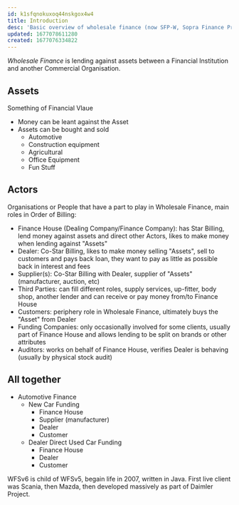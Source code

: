 ```yaml
---
id: k1sfqnokuxoq44nskgox4w4
title: Introduction
desc: 'Basic overview of wholesale finance (now SFP-W, Sopra Finance Program-Wholesale)'
updated: 1677078611280
created: 1677076334822
---
```

*Wholesale Finance* is lending against assets between a Financial Institution and another Commercial Organisation.

## Assets
Something of Financial Vlaue
- Money can be leant against the Asset
- Assets can be bought and sold
    - Automotive
    - Construction equipment
    - Agricultural
    - Office Equipment
    - Fun Stuff

## Actors
Organisations or People that have a part to play in Wholesale Finance, main roles in Order of Billing:
- Finance House (Dealing Company/Finance Company): has Star Billing, lend money against assets and direct other Actors, likes to make money when lending against "Assets"
- Dealer: Co-Star Billing, likes to make money selling "Assets", sell to customers and pays back loan, they want to pay as little as possible back in interest and fees
- Supplier(s): Co-Star Billing with Dealer, supplier of "Assets" (manufacturer, auction, etc)
- Third Parties: can fill different roles, supply services, up-fitter, body shop, another lender and can receive or pay money from/to Finance House
- Customers: periphery role in Wholesale Finance, ultimately buys the "Asset" from Dealer
- Funding Companies: only occasionally involved for some clients, usually part of Finance House and allows lending to be split on brands or other attributes
- Auditors: works on behalf of Finance House, verifies Dealer is behaving (usually by physical stock audit)

## All together
- Automotive Finance
    - New Car Funding
        - Finance House
        - Supplier (manufacturer)
        - Dealer
        - Customer
    - Dealer Direct Used Car Funding
        - Finance House
        - Dealer
        - Customer

WFSv6 is child of WFSv5, begain life in 2007, written in Java. First live client was Scania, then Mazda, then developed massively as part of Daimler Project.